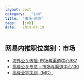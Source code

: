 ```yaml
---
layout:	post
category:	"job"
title:	"市场-岗位"
tags:	[job]
date:	2019-07-19
---
```

## 网易内推职位类别：市场
- [海外公关传播-市场与渠道中心937](http://mobile.bole.netease.com/bole/boleDetail?id=14765&employeeId=346f03c3cda5f04c&key=all)
- [高级公关专员 - 市场与渠道中心130](http://mobile.bole.netease.com/bole/boleDetail?id=16874&employeeId=346f03c3cda5f04c&key=all)
- [高级营销策划（MC）](http://mobile.bole.netease.com/bole/boleDetail?id=14808&employeeId=346f03c3cda5f04c&key=all)
